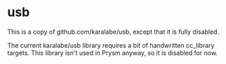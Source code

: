 # usb

This is a copy of github.com/karalabe/usb, except that it is fully disabled.

The current karalabe/usb library requires a bit of handwritten cc_library targets. 
This library isn't used in Prysm anyway, so it is disabled for now.